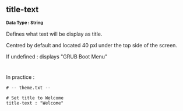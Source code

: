 ## title-text
<b> <sup> Data Type : String </sup> </b>

Defines what text will be display as title.

Centred by default and located 40 pxl under the top side of the screen.

If undefined : displays "GRUB Boot Menu"
#
In practice :

```
# -- theme.txt --

# Set title to Welcome
title-text : "Welcome"
```
